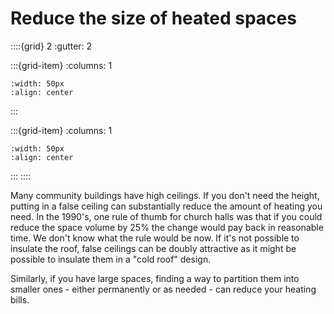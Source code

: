# Reduce the size of heated spaces


::::{grid} 2
:gutter: 2

:::{grid-item}
:columns: 1
```{image} ../images/cost-4.jpg
:width: 50px
:align: center
```
:::

:::{grid-item}
:columns: 1 
```{image} ../images/3-star.jpg
:width: 50px
:align: center
```
:::
::::

Many community buildings have high ceilings.  If you don't need the height, putting in a false ceiling can substantially reduce the amount of heating you need.  In the 1990's, one rule of thumb for church halls was that if you could reduce the space volume by 25% the change would pay back in reasonable time.  We don't know what the rule would be now.  If it's not possible to insulate the roof, false ceilings can be doubly attractive as it might be possible to insulate them in a "cold roof" design.  

Similarly, if you have large spaces, finding a way to partition them into smaller ones - either permanently or as needed - can reduce your heating bills.  



